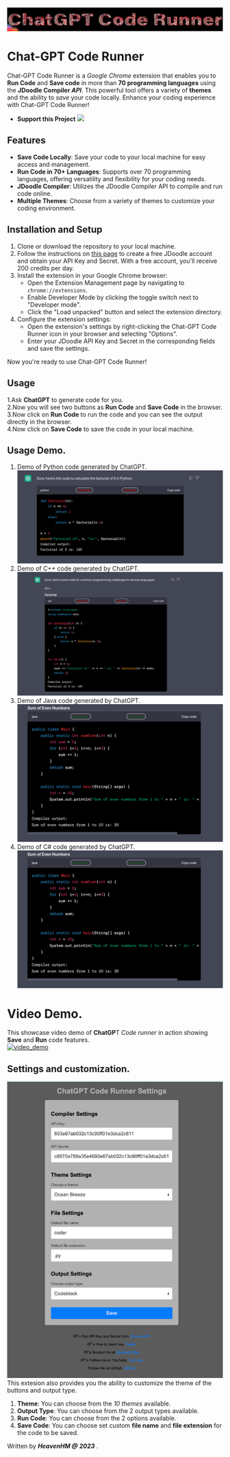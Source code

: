 ![cover_logo](https://github.com/haseeb-heaven/ChatGPT-CodeRunner/blob/master/resources/logo.png?raw=true "")
# Chat-GPT Code Runner

Chat-GPT Code Runner is a _Google Chrome_ extension that enables you to **Run Code** and **Save code** in more than **70 programming languages** using the **JDoodle Compiler _API_**. This powerful tool offers a variety of **themes** and the ability to _save_ your code locally. Enhance your coding experience with Chat-GPT Code Runner!
- **Support this Project** <a href="https://www.buymeacoffee.com/haseebheaven"><img src="https://img.buymeacoffee.com/button-api/?text=Buy me a coffee&emoji=&slug=haseebheaven&button_colour=40DCA5&font_colour=ffffff&font_family=Cookie&outline_colour=000000&coffee_colour=FFDD00" /></a>
## Features

- **Save Code Locally**: Save your code to your local machine for easy access and management.
- **Run Code in 70+ Languages**: Supports over 70 programming languages, offering versatility and flexibility for your coding needs.
- **JDoodle Compiler**: Utilizes the JDoodle Compiler API to compile and run code online.
- **Multiple Themes**: Choose from a variety of themes to customize your coding environment.

## Installation and Setup

1. Clone or download the repository to your local machine.
2. Follow the instructions on [this page](https://www.jdoodle.com/compiler-api/) to create a free JDoodle account and obtain your API Key and Secret. With a free account, you'll receive 200 credits per day.
3. Install the extension in your Google Chrome browser:
    - Open the Extension Management page by navigating to `chrome://extensions`.
    - Enable Developer Mode by clicking the toggle switch next to "Developer mode".
    - Click the "Load unpacked" button and select the extension directory.
4. Configure the extension settings:
    - Open the extension's settings by right-clicking the Chat-GPT Code Runner icon in your browser and selecting "Options".
    - Enter your JDoodle API Key and Secret in the corresponding fields and save the settings.

Now you're ready to use Chat-GPT Code Runner!

## Usage

1.Ask **ChatGPT** to generate code for you.</br>
2.Now you will see two buttons as **Run Code** and **Save Code** in the browser.</br>
3.Now click on **Run Code** to run the code and you can see the output directly in the browser.</br>
4.Now click on **Save Code** to save the code in your local machine.</br>

## Usage Demo.
1. Demo of Python code generated by ChatGPT.</br>
![python_code](https://github.com/haseeb-heaven/ChatGPT-CodeRunner/blob/master/resources/python_factorial.png?raw=true "")
2. Demo of C++ code generated by ChatGPT.</br>
![cpp_code](https://github.com/haseeb-heaven/ChatGPT-CodeRunner/blob/master/resources/cpp_factorial.png?raw=true "")
3. Demo of Java code generated by ChatGPT.</br>
![java_code](https://github.com/haseeb-heaven/ChatGPT-CodeRunner/blob/master/resources/java_sum_even.png?raw=true "")
4. Demo of C# code generated by ChatGPT.</br>
![csharp_code](https://github.com/haseeb-heaven/ChatGPT-CodeRunner/blob/master/resources/csharp_sum_even.png?raw=true "")

# Video Demo.
This showcase video demo of **ChatGP**T _Code runner_ in action showing **Save** and **Run** code features.</br>
[![video_demo](https://img.youtube.com/vi/W9OWmsmINSo/0.jpg)](https://www.youtube.com/shorts/W9OWmsmINSo)


## Settings and customization.
![settings_page](https://github.com/haseeb-heaven/ChatGPT-CodeRunner/blob/master/resources/settings.png?raw=true "")</br>
This extesion also provides you the ability to customize the theme of the buttons and output type.</br>
1. **Theme**: You can choose from the _10 themes_ available.
2. **Output Type**: You can choose from the 2 output types available.
3. **Run Code**: You can choose from the 2 options available.
4. **Save Code**: You can choose set custom **file name** and **file extension** for the code to be saved.

Written by **_HeavenHM @ 2023_** .
